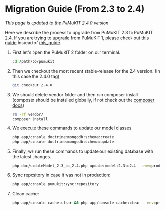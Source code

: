 # Migration Guide (From 2.3 to 2.4)

*This page is updated to the PuMuKIT 2.4.0 version*

Here we describe the process to upgrade from PuMuKIT 2.3 to PuMuKIT 2.4. If you are trying to upgrade from PuMuKIT 1, please check out [this guide](from1.7to2.1.md) instead of [this_guide](from2.1to2.3.md).

1. First let's open the PuMuKIT 2 folder on our terminal.

    ```bash
    cd /path/to/pumukit
    ```
2. Then we checkout the most recent stable-release for the 2.4 version. (In this case the 2.4.0 tag)

    ```bash
    git checkout 2.4.0
    ```
3. We should delete vendor folder and then run composer install (composer should be installed globally, if not check out the [composer docs](https://getcomposer.org/doc/00-intro.md))

    ```bash
    rm -rf vendor/
    composer install
    ```
4. We execute these commands to update our model classes.

    ```bash
    php app/console doctrine:mongodb:schema:create
    php app/console doctrine:mongodb:schema:update
    ```
5. Finally, we run these commands to update our existing database with the latest changes.

    ```bash
    php doc/updateModel_2.3_to_2.4.php update:model:2.3to2.4 --env=prod
    ```
6. Sync repository in case it was not in production:

    ```bash
    php app/console pumukit:sync:repository
    ```
7. Clean cache:

    ```bash
    php app/console cache:clear && php app/console cache:clear --env=prod
    ```
